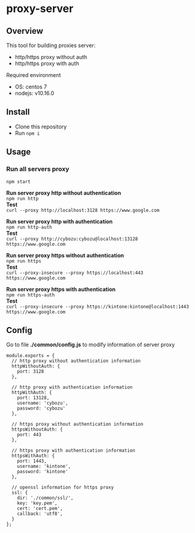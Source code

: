 # proxy-server

## Overview
This tool for building proxies server:
- http/https proxy without auth
- http/https proxy with auth

Required environment
- OS: centos 7
- nodejs: v10.16.0  

## Install 
- Clone this repository
- Run `npm i`

## Usage
### Run all servers proxy
`npm start`

**Run server proxy http without authentication**  
`npm run http`  
**Test**  
`curl --proxy http://localhost:3128 https://www.google.com`  

**Run server proxy http with authentication**  
`npm run http-auth`  
**Test**  
`curl --proxy http://cybozu:cybozu@localhost:13128 https://www.google.com`   

**Run server proxy https without authentication**  
`npm run https`  
**Test**  
`curl --proxy-insecure --proxy https://localhost:443 https://www.google.com`  

**Run server proxy https with authentication**   
`npm run https-auth`  
**Test**   
`curl --proxy-insecure --proxy https://kintone:kintone@localhost:1443 https://www.google.com`

## Config
Go to file **./common/config.js** to modify information of server proxy
```
module.exports = {
  // http proxy without authentication information
  httpWithoutAuth: {
    port: 3128 
  },

  // http proxy with authentication information
  httpWithAuth: {
    port: 13128,
    username: 'cybozu',
    password: 'cybozu'
  },

  // https proxy without authentication information
  httpsWithoutAuth: {
    port: 443
  },

  // https proxy with authentication information
  httpsWithAuth: {
    port: 1443,
    username: 'kintone',
    password: 'kintone'
  },

  // openssl information for https proxy
  ssl: {
    dir: './common/ssl/',
    key: 'key.pem',
    cert: 'cert.pem',
    callback: 'utf8',
  }
};
```
